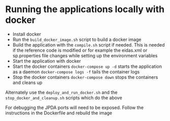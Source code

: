 

# Running the applications locally with docker

- Install docker
- Run the `build_docker_image.sh` script to build a docker image
- Build the application with the `compile.sh` script if needed. This is needed if the reference code is modified or for example the eidas.xml or sp.properties file changes while setting up the environment variables
- Start the application with docker
- Start the docker containers
  `docker-compose up -d`    starts the application as a daemon
  `docker-compose logs -f`  tails the container logs
- Stop the docker containers
  `docker-compose down`     stops the containers and cleans up

Alternately
use the `deploy_and_run_docker.sh` and the `stop_docker_and_cleanup.sh` scripts which do the above

For debugging the JPDA ports will need to be exposed. Follow the instructions in the Dockerfile and rebuild the image
